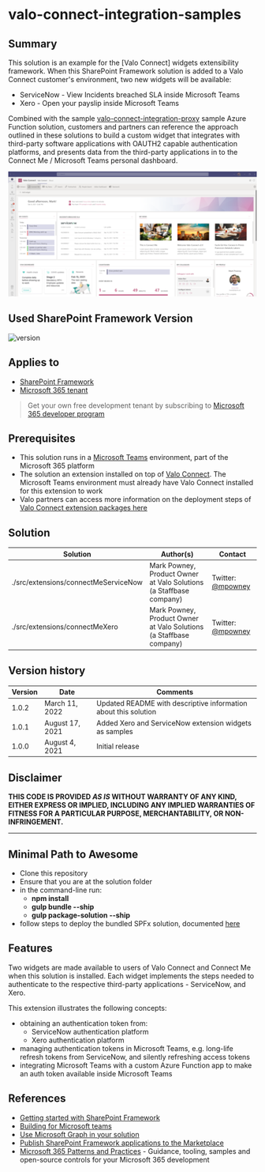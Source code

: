 # valo-connect-integration-samples

## Summary

This solution is an example for the [Valo Connect] widgets extensibility framework. When this  SharePoint Framework solution is added to a Valo Connect customer's environment, two new widgets will be available:

* ServiceNow - View Incidents breached SLA inside Microsoft Teams
* Xero - Open your payslip inside Microsoft Teams

Combined with the sample [valo-connect-integration-proxy](https://github.com/ValoIntranet/valo-connect-integration-proxy) sample Azure Function solution, customers and partners can reference the approach outlined in these solutions to build a custom widget that integrates with third-party software applications with OAUTH2 capable authentication platforms, and presents data from the third-party applications in to the Connect Me / Microsoft Teams personal dashboard.

![Screen shot of the Connect Me ServiceNow widget inside Microsoft Teams](./msteams-connect-me-service-now.png)

## Used SharePoint Framework Version

![version](https://img.shields.io/npm/v/@microsoft/sp-component-base/latest?color=green)

## Applies to

- [SharePoint Framework](https://aka.ms/spfx)
- [Microsoft 365 tenant](https://docs.microsoft.com/en-us/sharepoint/dev/spfx/set-up-your-developer-tenant)

> Get your own free development tenant by subscribing to [Microsoft 365 developer program](http://aka.ms/o365devprogram)

## Prerequisites

* This solution runs in a [Microsoft Teams](https://teams.microsoft.com) environment, part of the Microsoft 365 platform
* The solution an extension installed on top of [Valo Connect](https://www.valosolutions.com/valo-connect). The Microsoft Teams environment must already have Valo Connect installed for this extension to work
* Valo partners can access more information on the deployment steps of [Valo Connect extension packages here](https://docs.valosolutions.com/connect/extend/widgets/deploy/)


## Solution

Solution|Author(s)|Contact
--------|---------|-------
./src/extensions/connectMeServiceNow | Mark Powney, Product Owner at Valo Solutions (a Staffbase company)|Twitter: [@mpowney](https://twitter.com/mpowney)
./src/extensions/connectMeXero | Mark Powney, Product Owner at Valo Solutions (a Staffbase company)|Twitter: [@mpowney](https://twitter.com/mpowney)

## Version history

Version|Date|Comments
-------|----|--------
1.0.2|March 11, 2022|Updated README with descriptive information about this solution
1.0.1|August 17, 2021|Added Xero and ServiceNow extension widgets as samples
1.0.0|August 4, 2021|Initial release

## Disclaimer

**THIS CODE IS PROVIDED *AS IS* WITHOUT WARRANTY OF ANY KIND, EITHER EXPRESS OR IMPLIED, INCLUDING ANY IMPLIED WARRANTIES OF FITNESS FOR A PARTICULAR PURPOSE, MERCHANTABILITY, OR NON-INFRINGEMENT.**

---

## Minimal Path to Awesome

- Clone this repository
- Ensure that you are at the solution folder
- in the command-line run:
  - **npm install**
  - **gulp bundle --ship**
  - **gulp package-solution --ship**
- follow steps to deploy the bundled SPFx solution, documented [here](https://docs.valosolutions.com/connect/extend/widgets/deploy/)

## Features

Two widgets are made available to users of Valo Connect and Connect Me when this solution is installed. Each widget implements the steps needed to authenticate to the respective third-party applications - ServiceNow, and Xero. 

This extension illustrates the following concepts:

- obtaining an authentication token from:
  - ServiceNow authentication platform
  - Xero authentication platform
- managing authentication tokens in Microsoft Teams, e.g. long-life refresh tokens from ServiceNow, and silently refreshing access tokens
- integrating Microsoft Teams with a custom Azure Function app to make an auth token available inside Microsoft Teams


## References

- [Getting started with SharePoint Framework](https://docs.microsoft.com/en-us/sharepoint/dev/spfx/set-up-your-developer-tenant)
- [Building for Microsoft teams](https://docs.microsoft.com/en-us/sharepoint/dev/spfx/build-for-teams-overview)
- [Use Microsoft Graph in your solution](https://docs.microsoft.com/en-us/sharepoint/dev/spfx/web-parts/get-started/using-microsoft-graph-apis)
- [Publish SharePoint Framework applications to the Marketplace](https://docs.microsoft.com/en-us/sharepoint/dev/spfx/publish-to-marketplace-overview)
- [Microsoft 365 Patterns and Practices](https://aka.ms/m365pnp) - Guidance, tooling, samples and open-source controls for your Microsoft 365 development